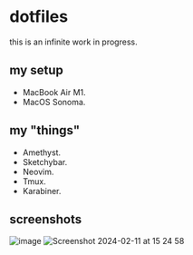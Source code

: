 # dotfiles

this is an infinite work in progress.

## my setup
- MacBook Air M1.
- MacOS Sonoma.

## my "things"
- Amethyst.
- Sketchybar.
- Neovim.
- Tmux.
- Karabiner.

## screenshots

![image](https://github.com/albuquerque53/dotfiles/assets/57183466/126c2615-92e3-4322-9730-6f860be48283)
![Screenshot 2024-02-11 at 15 24 58](https://github.com/albuquerque53/dotfiles/assets/57183466/401afbbd-2321-42f5-8edd-c22baa34eb58)
